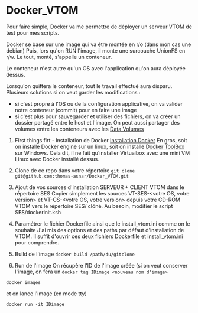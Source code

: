# Docker_VTOM

Pour faire simple, Docker va me permettre de déployer un serveur VTOM de test pour mes scripts.

Docker se base sur une image qui va être montée en r/o (dans mon cas une debian)
Puis, lors qu'on RUN l'image, il monte une surcouche UnionFS en r/w.
Le tout, monté, s'appelle un conteneur.

Le conteneur n'est autre qu'un OS avec l'application qu'on aura déployée dessus.

Lorsqu'on quittera le conteneur, tout le travail effectué aura disparu. 
Plusieurs solutions si on veut garder les modifications :
* si c'est propre à l'OS ou de la configuration applicative, on va valider notre conteneur (commit) pour en faire une image
* si c'est plus pour sauvegarder et utiliser des fichiers, on va créer un dossier partagé entre le host et l'image. On peut aussi partager des volumes entre les conteneurs avec les [Data Volumes](https://docs.docker.com/userguide/dockervolumes)
 

1. First things firt - Installation de Docker
[Installation Docker](https://docs.docker.com/installation)
En gros, soit on installe Docker engine sur un linux, soit on installe [Docker ToolBox](https://www.docker.com/toolbox) sur Windows. Cela dit, il ne fait qu'installer Virtualbox avec une mini VM Linux avec Docker installé dessus.

2. Clone de ce repo dans votre répertoire 
`git clone git@github.com:thomas-asnar/Docker_VTOM.git`

3. Ajout de vos sources d'installation SERVEUR + CLIENT VTOM dans le répertoire SES
Copier simplement les sources VT-SES-<votre OS, votre version> et VT-CS-<votre OS, votre version> depuis votre CD-ROM VTOM vers le répertoire SES/ clôné.
Au besoin, modifier le script SES/dockerinit.ksh 

4. Paramétrer le fichier Dockerfile ainsi que le install_vtom.ini comme on le souhaite 
J'ai mis des options et des paths par défaut d'installation de VTOM. Il suffit d'ouvrir ces deux fichiers Dockerfile et install_vtom.ini pour comprendre.

5. Build de l'image
`docker build /path/du/gitclone`

6. Run de l'image
On récupère l'ID de l'image créée (si on veut conserver l'image, on fera un `docker tag IDimage <nouveau nom d'image>`

`docker images`

et on lance l'image (en mode tty)

`docker run -it IDimage`


